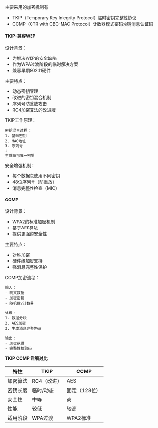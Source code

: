
主要采用的加密机制有
 - TKIP（Temporary Key Integrity Protocol）临时密钥完整性协议
 - CCMP（CTR with CBC-MAC Protocol）计数器模式密码块链消息认证码
#### TKIP-兼容WEP

设计背景：
- 为解决WEP的安全缺陷
- 作为WPA过渡阶段的临时解决方案
- 兼容早期802.11硬件

主要特点：
- 动态密钥管理
- 改进的密钥混合机制
- 序列号防重放攻击
- RC4加密算法的改进版

TKIP工作原理：
```plaintext
密钥混合过程：
1. 基础密钥
2. MAC地址
3. 序列号
↓
生成每包唯一密钥
```

安全增强机制：
- 每个数据包使用不同密钥
- 48位序列号（防重放）
- 消息完整性检查（MIC）

#### CCMP 

设计背景：
- WPA2的标准加密机制
- 基于AES算法
- 提供更强的安全性

主要特点：
- 对称加密
- 硬件级加密支持
- 强消息完整性保护

CCMP加密流程：
```plaintext
输入：
- 明文数据
- 加密密钥
- 随机数/计数器

处理：
1. 数据分块
2. AES加密
3. 生成消息完整性码

输出：
- 加密数据
- 完整性校验码
```

**TKIP  CCMP 详细对比**

| 特性   | TKIP    | CCMP     |
| ---- | ------- | -------- |
| 加密算法 | RC4（改进） | AES      |
| 密钥长度 | 临时/动态   | 固定（128位） |
| 安全性  | 中等      | 高        |
| 性能   | 较低      | 较高       |
| 适用阶段 | WPA过渡   | WPA2标准   |
